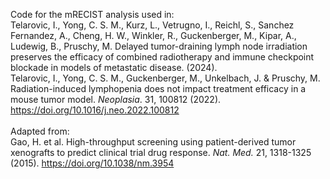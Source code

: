 Code for the mRECIST analysis used in:
<br/>Telarovic, I., Yong, C. S. M., Kurz, L., Vetrugno, I., Reichl, S., Sanchez Fernandez, A., Cheng, H. W., Winkler, R., Guckenberger, M., Kipar, A., Ludewig, B., Pruschy, M. Delayed tumor-draining lymph node irradiation preserves the efficacy of combined radiotherapy and immune checkpoint blockade in models of metastatic disease. (2024).
<br/>Telarovic, I., Yong, C. S. M., Guckenberger, M., Unkelbach, J. & Pruschy, M. Radiation-induced lymphopenia does not impact treatment efficacy in a mouse tumor model. <i>Neoplasia</i>. 31, 100812 (2022). https://doi.org/10.1016/j.neo.2022.100812
<br/><br/>Adapted from:
<br/>Gao, H. et al. High-throughput screening using patient-derived tumor xenografts to predict clinical trial drug response. <i>Nat. Med.</i> 21, 1318-1325 (2015). https://doi.org/10.1038/nm.3954

